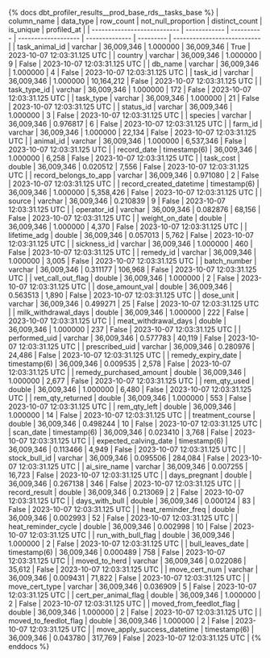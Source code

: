 {% docs dbt_profiler_results__prod_base_rds__tasks_base  %}
| column_name                 | data_type    |  row_count | not_null_proportion | distinct_count | is_unique | profiled_at                 |
| --------------------------- | ------------ | ---------- | ------------------- | -------------- | --------- | --------------------------- |
| task_animal_id              | varchar      | 36,009,346 |            1.000000 |     36,009,346 |      True | 2023-10-07 12:03:31.125 UTC |
| country                     | varchar      | 36,009,346 |            1.000000 |              9 |     False | 2023-10-07 12:03:31.125 UTC |
| db_name                     | varchar      | 36,009,346 |            1.000000 |              4 |     False | 2023-10-07 12:03:31.125 UTC |
| task_id                     | varchar      | 36,009,346 |            1.000000 |     10,164,212 |     False | 2023-10-07 12:03:31.125 UTC |
| task_type_id                | varchar      | 36,009,346 |            1.000000 |            172 |     False | 2023-10-07 12:03:31.125 UTC |
| task_type                   | varchar      | 36,009,346 |            1.000000 |             21 |     False | 2023-10-07 12:03:31.125 UTC |
| status_id                   | varchar      | 36,009,346 |            1.000000 |              3 |     False | 2023-10-07 12:03:31.125 UTC |
| species                     | varchar      | 36,009,346 |            0.976817 |              6 |     False | 2023-10-07 12:03:31.125 UTC |
| farm_id                     | varchar      | 36,009,346 |            1.000000 |         22,134 |     False | 2023-10-07 12:03:31.125 UTC |
| animal_id                   | varchar      | 36,009,346 |            1.000000 |      6,537,346 |     False | 2023-10-07 12:03:31.125 UTC |
| record_date                 | timestamp(6) | 36,009,346 |            1.000000 |          6,258 |     False | 2023-10-07 12:03:31.125 UTC |
| task_cost                   | double       | 36,009,346 |            0.020512 |          7,556 |     False | 2023-10-07 12:03:31.125 UTC |
| record_belongs_to_app       | varchar      | 36,009,346 |            0.971080 |              2 |     False | 2023-10-07 12:03:31.125 UTC |
| record_created_datetime     | timestamp(6) | 36,009,346 |            1.000000 |      5,358,426 |     False | 2023-10-07 12:03:31.125 UTC |
| source                      | varchar      | 36,009,346 |            0.210839 |              9 |     False | 2023-10-07 12:03:31.125 UTC |
| operator_id                 | varchar      | 36,009,346 |            0.082876 |         68,156 |     False | 2023-10-07 12:03:31.125 UTC |
| weight_on_date              | double       | 36,009,346 |            1.000000 |          4,370 |     False | 2023-10-07 12:03:31.125 UTC |
| lifetime_adg                | double       | 36,009,346 |            0.057013 |          5,762 |     False | 2023-10-07 12:03:31.125 UTC |
| sickness_id                 | varchar      | 36,009,346 |            1.000000 |            460 |     False | 2023-10-07 12:03:31.125 UTC |
| remedy_id                   | varchar      | 36,009,346 |            1.000000 |          3,005 |     False | 2023-10-07 12:03:31.125 UTC |
| batch_number                | varchar      | 36,009,346 |            0.311177 |        106,968 |     False | 2023-10-07 12:03:31.125 UTC |
| vet_call_out_flag           | double       | 36,009,346 |            1.000000 |              2 |     False | 2023-10-07 12:03:31.125 UTC |
| dose_amount_val             | double       | 36,009,346 |            0.563513 |          1,890 |     False | 2023-10-07 12:03:31.125 UTC |
| dose_unit                   | varchar      | 36,009,346 |            0.499271 |             25 |     False | 2023-10-07 12:03:31.125 UTC |
| milk_withdrawal_days        | double       | 36,009,346 |            1.000000 |            222 |     False | 2023-10-07 12:03:31.125 UTC |
| meat_withdrawal_days        | double       | 36,009,346 |            1.000000 |            237 |     False | 2023-10-07 12:03:31.125 UTC |
| performed_uid               | varchar      | 36,009,346 |            0.577783 |         40,119 |     False | 2023-10-07 12:03:31.125 UTC |
| prescribed_uid              | varchar      | 36,009,346 |            0.280976 |         24,486 |     False | 2023-10-07 12:03:31.125 UTC |
| remedy_expiry_date          | timestamp(6) | 36,009,346 |            0.009535 |          2,578 |     False | 2023-10-07 12:03:31.125 UTC |
| remedy_purchased_amount     | double       | 36,009,346 |            1.000000 |          2,677 |     False | 2023-10-07 12:03:31.125 UTC |
| rem_qty_used                | double       | 36,009,346 |            1.000000 |          6,480 |     False | 2023-10-07 12:03:31.125 UTC |
| rem_qty_returned            | double       | 36,009,346 |            1.000000 |            553 |     False | 2023-10-07 12:03:31.125 UTC |
| rem_qty_left                | double       | 36,009,346 |            1.000000 |             14 |     False | 2023-10-07 12:03:31.125 UTC |
| treatment_course            | double       | 36,009,346 |            0.498244 |             10 |     False | 2023-10-07 12:03:31.125 UTC |
| scan_date                   | timestamp(6) | 36,009,346 |            0.023410 |          3,768 |     False | 2023-10-07 12:03:31.125 UTC |
| expected_calving_date       | timestamp(6) | 36,009,346 |            0.113466 |          4,949 |     False | 2023-10-07 12:03:31.125 UTC |
| stock_bull_id               | varchar      | 36,009,346 |            0.095506 |        284,084 |     False | 2023-10-07 12:03:31.125 UTC |
| ai_sire_name                | varchar      | 36,009,346 |            0.007255 |         16,723 |     False | 2023-10-07 12:03:31.125 UTC |
| days_pregnant               | double       | 36,009,346 |            0.267138 |            346 |     False | 2023-10-07 12:03:31.125 UTC |
| record_result               | double       | 36,009,346 |            0.213069 |              2 |     False | 2023-10-07 12:03:31.125 UTC |
| days_with_bull              | double       | 36,009,346 |            0.000124 |             83 |     False | 2023-10-07 12:03:31.125 UTC |
| heat_reminder_freq          | double       | 36,009,346 |            0.002993 |             52 |     False | 2023-10-07 12:03:31.125 UTC |
| heat_reminder_cycle         | double       | 36,009,346 |            0.002998 |             10 |     False | 2023-10-07 12:03:31.125 UTC |
| run_with_bull_flag          | double       | 36,009,346 |            1.000000 |              2 |     False | 2023-10-07 12:03:31.125 UTC |
| bull_leaves_date            | timestamp(6) | 36,009,346 |            0.000489 |            758 |     False | 2023-10-07 12:03:31.125 UTC |
| moved_to_herd               | varchar      | 36,009,346 |            0.022086 |         35,612 |     False | 2023-10-07 12:03:31.125 UTC |
| move_cert_num               | varchar      | 36,009,346 |            0.009431 |         71,822 |     False | 2023-10-07 12:03:31.125 UTC |
| move_cert_type              | varchar      | 36,009,346 |            0.036909 |              5 |     False | 2023-10-07 12:03:31.125 UTC |
| cert_per_animal_flag        | double       | 36,009,346 |            1.000000 |              2 |     False | 2023-10-07 12:03:31.125 UTC |
| moved_from_feedlot_flag     | double       | 36,009,346 |            1.000000 |              2 |     False | 2023-10-07 12:03:31.125 UTC |
| moved_to_feedlot_flag       | double       | 36,009,346 |            1.000000 |              2 |     False | 2023-10-07 12:03:31.125 UTC |
| move_apply_success_datetime | timestamp(6) | 36,009,346 |            0.043780 |        317,769 |     False | 2023-10-07 12:03:31.125 UTC |
{% enddocs %}
